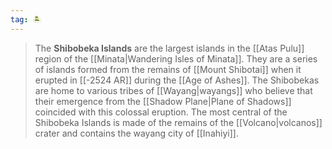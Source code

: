 ```yaml
---
tag: 🏝️
---
```

> The **Shibobeka Islands** are the largest islands in the [[Atas Pulu]] region of the [[Minata|Wandering Isles of Minata]]. They are a series of islands formed from the remains of [[Mount Shibotai]] when it erupted in [[-2524 AR]] during the [[Age of Ashes]]. The Shibobekas are home to various tribes of [[Wayang|wayangs]] who believe that their emergence from the [[Shadow Plane|Plane of Shadows]] coincided with this colossal eruption. The most central of the Shibobeka Islands is made of the remains of the [[Volcano|volcanos]] crater and contains the wayang city of [[Inahiyi]].








